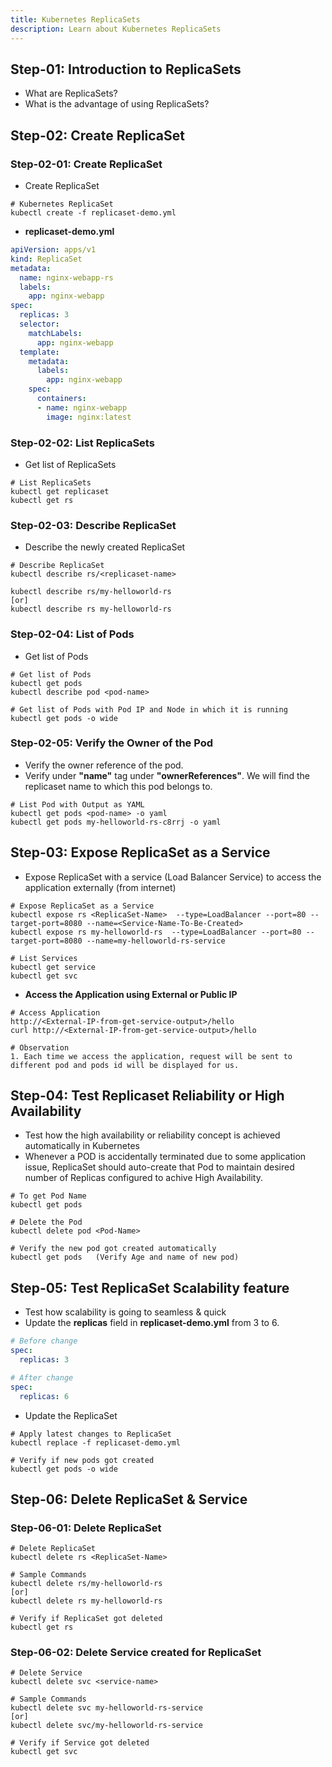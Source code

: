 ```yaml
---
title: Kubernetes ReplicaSets
description: Learn about Kubernetes ReplicaSets
---
```


## Step-01: Introduction to ReplicaSets
- What are ReplicaSets?
- What is the advantage of using ReplicaSets?

## Step-02: Create ReplicaSet

### Step-02-01: Create ReplicaSet
- Create ReplicaSet
```t
# Kubernetes ReplicaSet
kubectl create -f replicaset-demo.yml
```
- **replicaset-demo.yml**
```yaml
apiVersion: apps/v1
kind: ReplicaSet
metadata:
  name: nginx-webapp-rs
  labels:
    app: nginx-webapp
spec:
  replicas: 3
  selector:
    matchLabels:
      app: nginx-webapp
  template:
    metadata:
      labels:
        app: nginx-webapp
    spec:
      containers:
      - name: nginx-webapp
        image: nginx:latest
```

### Step-02-02: List ReplicaSets
- Get list of ReplicaSets
```t
# List ReplicaSets
kubectl get replicaset
kubectl get rs
```

### Step-02-03: Describe ReplicaSet
- Describe the newly created ReplicaSet
```t
# Describe ReplicaSet
kubectl describe rs/<replicaset-name>

kubectl describe rs/my-helloworld-rs
[or]
kubectl describe rs my-helloworld-rs
```

### Step-02-04: List of Pods
- Get list of Pods
```t
# Get list of Pods
kubectl get pods
kubectl describe pod <pod-name>

# Get list of Pods with Pod IP and Node in which it is running
kubectl get pods -o wide
```

### Step-02-05: Verify the Owner of the Pod
- Verify the owner reference of the pod.
- Verify under **"name"** tag under **"ownerReferences"**. We will find the replicaset name to which this pod belongs to. 
```t
# List Pod with Output as YAML
kubectl get pods <pod-name> -o yaml
kubectl get pods my-helloworld-rs-c8rrj -o yaml 
```

## Step-03: Expose ReplicaSet as a Service
- Expose ReplicaSet with a service (Load Balancer Service) to access the application externally (from internet)
```t
# Expose ReplicaSet as a Service
kubectl expose rs <ReplicaSet-Name>  --type=LoadBalancer --port=80 --target-port=8080 --name=<Service-Name-To-Be-Created>
kubectl expose rs my-helloworld-rs  --type=LoadBalancer --port=80 --target-port=8080 --name=my-helloworld-rs-service

# List Services
kubectl get service
kubectl get svc
```
- **Access the Application using External or Public IP**
```t
# Access Application
http://<External-IP-from-get-service-output>/hello
curl http://<External-IP-from-get-service-output>/hello

# Observation
1. Each time we access the application, request will be sent to different pod and pods id will be displayed for us. 
```

## Step-04: Test Replicaset Reliability or High Availability 
- Test how the high availability or reliability concept is achieved automatically in Kubernetes
- Whenever a POD is accidentally terminated due to some application issue, ReplicaSet should auto-create that Pod to maintain desired number of Replicas configured to achive High Availability.
```t
# To get Pod Name
kubectl get pods

# Delete the Pod
kubectl delete pod <Pod-Name>

# Verify the new pod got created automatically
kubectl get pods   (Verify Age and name of new pod)
``` 

## Step-05: Test ReplicaSet Scalability feature 
- Test how scalability is going to seamless & quick
- Update the **replicas** field in **replicaset-demo.yml** from 3 to 6.
```yaml
# Before change
spec:
  replicas: 3

# After change
spec:
  replicas: 6
```
- Update the ReplicaSet
```t
# Apply latest changes to ReplicaSet
kubectl replace -f replicaset-demo.yml

# Verify if new pods got created
kubectl get pods -o wide
```

## Step-06: Delete ReplicaSet & Service
### Step-06-01: Delete ReplicaSet
```t
# Delete ReplicaSet
kubectl delete rs <ReplicaSet-Name>

# Sample Commands
kubectl delete rs/my-helloworld-rs
[or]
kubectl delete rs my-helloworld-rs

# Verify if ReplicaSet got deleted
kubectl get rs
```

### Step-06-02: Delete Service created for ReplicaSet
```t
# Delete Service
kubectl delete svc <service-name>

# Sample Commands
kubectl delete svc my-helloworld-rs-service
[or]
kubectl delete svc/my-helloworld-rs-service

# Verify if Service got deleted
kubectl get svc
```